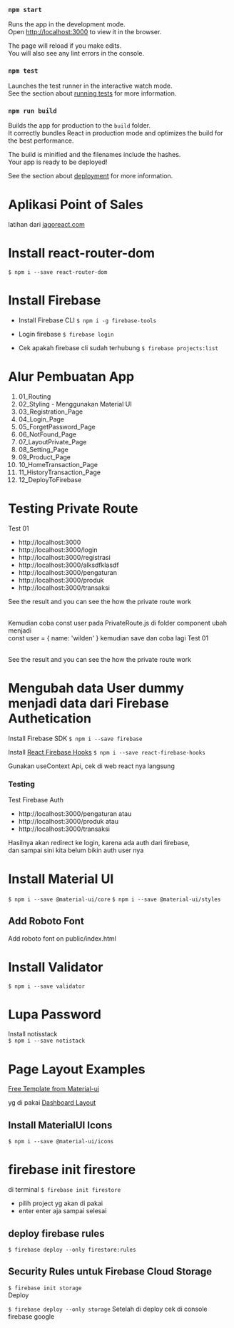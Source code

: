 ### `npm start`

Runs the app in the development mode.<br />
Open [http://localhost:3000](http://localhost:3000) to view it in the browser.

The page will reload if you make edits.<br />
You will also see any lint errors in the console.

### `npm test`

Launches the test runner in the interactive watch mode.<br />
See the section about [running tests](https://facebook.github.io/create-react-app/docs/running-tests) for more information.

### `npm run build`

Builds the app for production to the `build` folder.<br />
It correctly bundles React in production mode and optimizes the build for the best performance.

The build is minified and the filenames include the hashes.<br />
Your app is ready to be deployed!

See the section about [deployment](https://facebook.github.io/create-react-app/docs/deployment) for more information.

# Aplikasi Point of Sales
latihan dari [jagoreact.com](jagoreact.com)

# Install react-router-dom
`$ npm i --save react-router-dom`

# Install Firebase
- Install Firebase CLI
`$ npm i -g firebase-tools`

- Login firebase
`$ firebase login`

- Cek apakah firebase cli sudah terhubung
`$ firebase projects:list`




# Alur Pembuatan App
1. 01_Routing
2. 02_Styling - Menggunakan Material UI
3. 03_Registration_Page
4. 04_Login_Page
5. 05_ForgetPassword_Page
6. 06_NotFound_Page
7. 07_LayoutPrivate_Page
8. 08_Setting_Page
9. 09_Product_Page
10. 10_HomeTransaction_Page
11. 11_HistoryTransaction_Page
12. 12_DeployToFirebase


# Testing Private Route
Test 01
- http://localhost:3000
- http://localhost:3000/login
- http://localhost:3000/registrasi
- http://localhost:3000/alksdfklasdf
- http://localhost:3000/pengaturan
- http://localhost:3000/produk
- http://localhost:3000/transaksi

See the result and you can see the how the private route work<br/><br/>

Kemudian coba const user pada PrivateRoute.js di folder component ubah menjadi<br/>
const user = { name: 'wilden' } kemudian save dan coba lagi Test 01<br/><br/>

See the result and you can see the how the private route work

# Mengubah data User dummy menjadi data dari Firebase Authetication
Install Firebase SDK
`$ npm i --save firebase`

Install [React Firebase Hooks](https://github.com/CSFrequency/react-firebase-hooks)
`$ npm i --save react-firebase-hooks`

Gunakan useContext Api, cek di web react nya langsung<br/>

### Testing
Test Firebase Auth
- http://localhost:3000/pengaturan
atau
- http://localhost:3000/produk
atau
- http://localhost:3000/transaksi

Hasilnya akan redirect ke login, karena ada auth dari firebase,<br/>
dan sampai sini kita belum bikin auth user nya

# Install Material UI
`$ npm i --save @material-ui/core`
`$ npm i --save @material-ui/styles`

## Add Roboto Font
Add roboto font on public/index.html

# Install Validator
`$ npm i --save validator`

# Lupa Password
Install notisstack<br/>
`$ npm i --save notistack`

# Page Layout Examples
[Free Template from Material-ui](https://material-ui.com/getting-started/templates/)
<br/>

yg di pakai
[Dashboard Layout](https://material-ui.com/getting-started/templates/dashboard/)

## Install MaterialUI Icons
`$ npm i --save @material-ui/icons`

# firebase init firestore
di terminal
`$ firebase init firestore`
- pilih project yg akan di pakai
- enter enter aja sampai selesai

## deploy firebase rules
`$ firebase deploy --only firestore:rules`

## Security Rules untuk Firebase Cloud Storage
`$ firebase init storage`
<br />
Deploy <br />

`$ firebase deploy --only storage`
Setelah di deploy cek di console firebase google